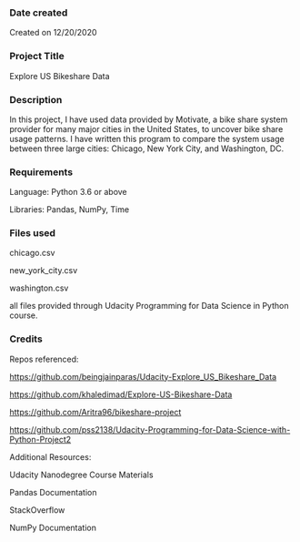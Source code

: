 ### Date created
Created on 12/20/2020

### Project Title
Explore US Bikeshare Data

### Description
In this project, I have used data provided by Motivate, a bike share system provider for many major cities in the United States, to uncover bike share usage patterns. I have written this program to compare the system usage between three large cities: Chicago, New York City, and Washington, DC.

### Requirements
Language: Python 3.6 or above

Libraries: Pandas, NumPy, Time

### Files used
chicago.csv

new_york_city.csv

washington.csv

all files provided through Udacity Programming for Data Science in Python course.

### Credits
Repos referenced:

https://github.com/beingjainparas/Udacity-Explore_US_Bikeshare_Data

https://github.com/khaledimad/Explore-US-Bikeshare-Data

https://github.com/Aritra96/bikeshare-project

https://github.com/pss2138/Udacity-Programming-for-Data-Science-with-Python-Project2

Additional Resources:

Udacity Nanodegree Course Materials

Pandas Documentation

StackOverflow

NumPy Documentation

